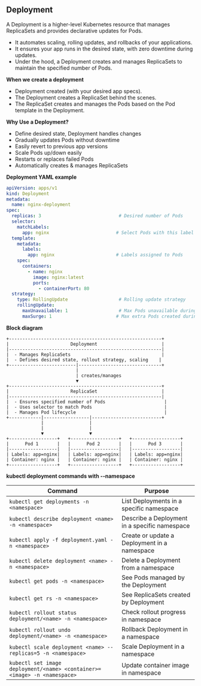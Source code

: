 ## Deployment

A Deployment is a higher-level Kubernetes resource that manages ReplicaSets and provides declarative updates for Pods.
- It automates scaling, rolling updates, and rollbacks of your applications.
- It ensures your app runs in the desired state, with zero downtime during updates.
- Under the hood, a Deployment creates and manages ReplicaSets to maintain the specified number of Pods.

**When we create a deployment**

- Deployment created (with your desired app specs).
- The Deployment creates a ReplicaSet behind the scenes.
- The ReplicaSet creates and manages the Pods based on the Pod template in the Deployment.

**Why Use a Deployment?**
- Define desired state, Deployment handles changes
- Gradually updates Pods without downtime
- Easily revert to previous app versions
- Scale Pods up/down easily
- Restarts or replaces failed Pods
- Automatically creates & manages ReplicaSets

**Deployment YAML example**

```yaml
apiVersion: apps/v1
kind: Deployment
metadata:
  name: nginx-deployment
spec:
  replicas: 3                             # Desired number of Pods
  selector:
    matchLabels:
      app: nginx                         # Select Pods with this label
  template:
    metadata:
      labels:
        app: nginx                       # Labels assigned to Pods
    spec:
      containers:
        - name: nginx
          image: nginx:latest
          ports:
            - containerPort: 80
  strategy:
    type: RollingUpdate                   # Rolling update strategy
    rollingUpdate:
      maxUnavailable: 1                   # Max Pods unavailable during update
      maxSurge: 1                        # Max extra Pods created during update
```

**Block diagram**
```
+---------------------------------------------------------+
|                       Deployment                        |
|---------------------------------------------------------|
|  - Manages ReplicaSets                                  |
|  - Defines desired state, rollout strategy, scaling    |
+-------------------------|-------------------------------+
                          |
                          | creates/manages
                          ▼
+---------------------------------------------------------+
|                       ReplicaSet                        |
|---------------------------------------------------------|
|  - Ensures specified number of Pods                      |
|  - Uses selector to match Pods                           |
|  - Manages Pod lifecycle                                 |
+------------|-----------------|--------------------------+
             |                 |
             |                 |
             ▼                 ▼
+------------------+   +------------------+   +------------------+
|      Pod 1       |   |      Pod 2       |   |      Pod 3       |
|------------------|   |------------------|   |------------------|
| Labels: app=nginx|   | Labels: app=nginx|   | Labels: app=nginx|
| Container: nginx |   | Container: nginx |   | Container: nginx |
+------------------+   +------------------+   +------------------+
```

**kubectl deployment commands with --namespace**

| Command                                                                  | Purpose                                       |
| ------------------------------------------------------------------------ | --------------------------------------------- |
| `kubectl get deployments -n <namespace>`                                 | List Deployments in a specific namespace      |
| `kubectl describe deployment <name> -n <namespace>`                      | Describe a Deployment in a specific namespace |
| `kubectl apply -f deployment.yaml -n <namespace>`                        | Create or update a Deployment in a namespace  |
| `kubectl delete deployment <name> -n <namespace>`                        | Delete a Deployment from a namespace          |
| `kubectl get pods -n <namespace>`                                        | See Pods managed by the Deployment            |
| `kubectl get rs -n <namespace>`                                          | See ReplicaSets created by Deployment         |
| `kubectl rollout status deployment/<name> -n <namespace>`                | Check rollout progress in namespace           |
| `kubectl rollout undo deployment/<name> -n <namespace>`                  | Rollback Deployment in a namespace            |
| `kubectl scale deployment <name> --replicas=5 -n <namespace>`            | Scale Deployment in a namespace               |
| `kubectl set image deployment/<name> <container>=<image> -n <namespace>` | Update container image in namespace           |
